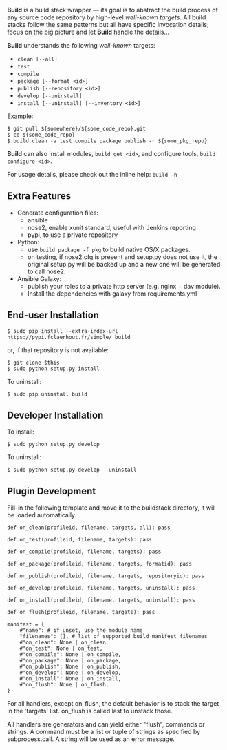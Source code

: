 **Build** is a build stack wrapper — its goal is to abstract the build process
of any source code repository by high-level *well-known targets*.
All build stacks follow the same patterns but all have specific invocation details;
focus on the big picture and let **Build** handle the details…

**Build** understands the following *well-known* targets:
  * `clean [--all]`
  * `test`
  * `compile`
  * `package [--format <id>]`
  * `publish [--repository <id>]`
  * `develop [--uninstall]`
  * `install [--uninstall] [--inventory <id>]`

Example:

	$ git pull ${somewhere}/${some_code_repo}.git
	$ cd ${some_code_repo}
	$ build clean -a test compile package publish -r ${some_pkg_repo}

**Build** can also install modules, `build get <id>`, and configure tools, `build configure <id>`.

For usage details, please check out the inline help: `build -h`

Extra Features
--------------

  * Generate configuration files:
    * ansible
    * nose2, enable xunit standard, useful with Jenkins reporting
    * pypi, to use a private repository
  * Python:
    * use `build package -f pkg` to build native OS/X packages.
    * on testing, if nose2.cfg is present and setup.py does not use it, the original setup.py will be backed up and a new one will be generated to call nose2.
  * Ansible Galaxy:
    * publish your roles to a private http server (e.g. nginx + dav module).
    * Install the dependencies with galaxy from requirements.yml

End-user Installation
---------------------

	$ sudo pip install --extra-index-url https://pypi.fclaerhout.fr/simple/ build

or, if that repository is not available:

	$ git clone $this
	$ sudo python setup.py install

To uninstall:

	$ sudo pip uninstall build

Developer Installation
----------------------

To install:

	$ sudo python setup.py develop

To uninstall:

	$ sudo python setup.py develop --uninstall

Plugin Development
------------------

Fill-in the following template and move it to the buildstack directory, it will be loaded automatically.

	def on_clean(profileid, filename, targets, all): pass

	def on_test(profileid, filename, targets): pass

	def on_compile(profileid, filename, targets): pass

	def on_package(profileid, filename, targets, formatid): pass

	def on_publish(profileid, filename, targets, repositoryid): pass

	def on_develop(profileid, filename, targets, uninstall): pass

	def on_install(profileid, filename, targets, uninstall): pass

	def on_flush(profileid, filename, targets): pass

	manifest = {
		#"name": # if unset, use the module name
		"filenames": [], # list of supported build manifest filenames
		#"on_clean": None | on_clean,
		#"on_test": None | on_test,
		#"on_compile": None | on_compile,
		#"on_package": None | on_package,
		#"on_publish": None | on_publish,
		#"on_develop": None | on_develop,
		#"on_install": None | on_install,
		#"on_flush": None | on_flush,
	}

For all handlers, except on_flush, the default behavior is to stack the
target in the 'targets' list. on_flush is called last to unstack those.

All handlers are generators and can yield either "flush", commands or strings.
A command must be a list or tuple of strings as specified by subprocess.call.
A string will be used as an error message.
